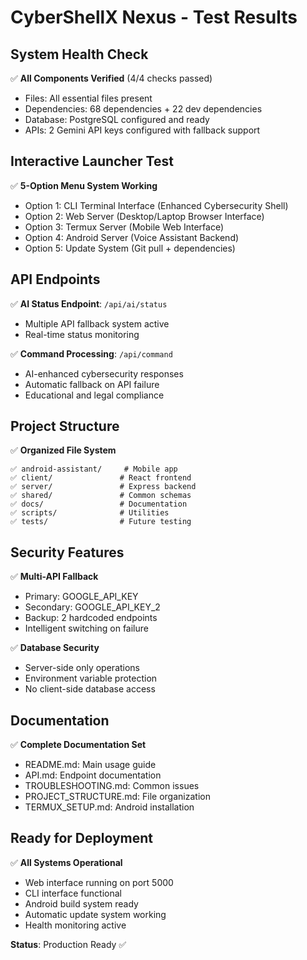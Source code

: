 # CyberShellX Nexus - Test Results

## System Health Check
✅ **All Components Verified** (4/4 checks passed)
- Files: All essential files present
- Dependencies: 68 dependencies + 22 dev dependencies
- Database: PostgreSQL configured and ready
- APIs: 2 Gemini API keys configured with fallback support

## Interactive Launcher Test
✅ **5-Option Menu System Working**
- Option 1: CLI Terminal Interface (Enhanced Cybersecurity Shell)
- Option 2: Web Server (Desktop/Laptop Browser Interface)
- Option 3: Termux Server (Mobile Web Interface)
- Option 4: Android Server (Voice Assistant Backend)
- Option 5: Update System (Git pull + dependencies)

## API Endpoints
✅ **AI Status Endpoint**: `/api/ai/status`
- Multiple API fallback system active
- Real-time status monitoring

✅ **Command Processing**: `/api/command`
- AI-enhanced cybersecurity responses
- Automatic fallback on API failure
- Educational and legal compliance

## Project Structure
✅ **Organized File System**
```
✅ android-assistant/     # Mobile app
✅ client/               # React frontend
✅ server/               # Express backend
✅ shared/               # Common schemas
✅ docs/                 # Documentation
✅ scripts/              # Utilities
✅ tests/                # Future testing
```

## Security Features
✅ **Multi-API Fallback**
- Primary: GOOGLE_API_KEY
- Secondary: GOOGLE_API_KEY_2
- Backup: 2 hardcoded endpoints
- Intelligent switching on failure

✅ **Database Security**
- Server-side only operations
- Environment variable protection
- No client-side database access

## Documentation
✅ **Complete Documentation Set**
- README.md: Main usage guide
- API.md: Endpoint documentation
- TROUBLESHOOTING.md: Common issues
- PROJECT_STRUCTURE.md: File organization
- TERMUX_SETUP.md: Android installation

## Ready for Deployment
✅ **All Systems Operational**
- Web interface running on port 5000
- CLI interface functional
- Android build system ready
- Automatic update system working
- Health monitoring active

**Status**: Production Ready ✅